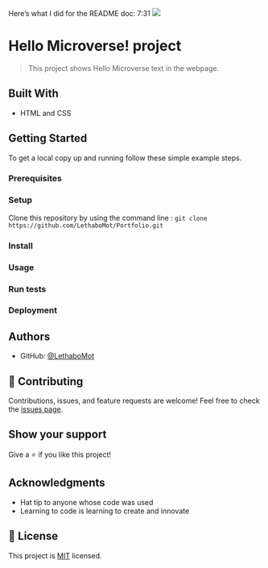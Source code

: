 Here’s what I did for the README doc:
7:31
![](https://img.shields.io/badge/Microverse-blueviolet)
# Hello Microverse! project
> This project shows Hello Microverse text in the webpage.
## Built With
- HTML and CSS
## Getting Started
To get a local copy up and running follow these simple example steps.
### Prerequisites
### Setup
Clone this repository by using the command line :
`git clone https://github.com/LethaboMot/Portfolio.git`
### Install
### Usage
### Run tests
### Deployment
## Authors
- GitHub: [@LethaboMot](https://github.com/LethaboMot)
## :handshake: Contributing
Contributions, issues, and feature requests are welcome!
Feel free to check the [issues page](../../issues/).
## Show your support
Give a :star:️ if you like this project!
## Acknowledgments
- Hat tip to anyone whose code was used
- Learning to code is learning to create and innovate
## :memo: License
This project is [MIT](./LICENSE) licensed.